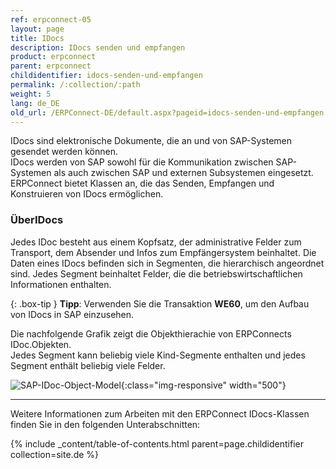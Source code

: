 ```yaml
---
ref: erpconnect-05
layout: page
title: IDocs
description: IDocs senden und empfangen
product: erpconnect
parent: erpconnect
childidentifier: idocs-senden-und-empfangen
permalink: /:collection/:path
weight: 5
lang: de_DE
old_url: /ERPConnect-DE/default.aspx?pageid=idocs-senden-und-empfangen
---
```


IDocs sind elektronische Dokumente, die an und von SAP-Systemen gesendet werden können. <br>
IDocs werden von SAP sowohl für die Kommunikation zwischen SAP-Systemen als auch zwischen SAP und externen Subsystemen eingesetzt.
ERPConnect bietet Klassen an, die das Senden, Empfangen und Konstruieren von IDocs ermöglichen.

### ÜberIDocs
Jedes IDoc besteht aus einem Kopfsatz, der administrative Felder zum Transport, dem Absender und Infos zum Empfängersystem beinhaltet. 
Die Daten eines IDocs befinden sich in Segmenten, die hierarchisch angeordnet sind. 
Jedes Segment beinhaltet Felder, die die betriebswirtschaftlichen Informationen enthalten.

{: .box-tip }
**Tipp**: Verwenden Sie die Transaktion **WE60**, um den Aufbau von IDocs in SAP einzusehen.


Die nachfolgende Grafik zeigt die Objekthierachie von ERPConnects IDoc.Objekten. <br>
Jedes Segment kann beliebig viele Kind-Segmente enthalten und jedes Segment enthält beliebig viele Felder.

![SAP-IDoc-Object-Model](/img/content/SAP-IDoc-Object-Model.png){:class="img-responsive" width="500"}

****
Weitere Informationen zum Arbeiten mit den ERPConnect IDocs-Klassen finden Sie in den folgenden Unterabschnitten:

{% include _content/table-of-contents.html parent=page.childidentifier collection=site.de %}